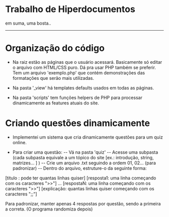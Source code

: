 # Trabalho de Hiperdocumentos
em suma, uma bosta..

---

# Organização do código

- Na raiz estão as páginas que o usuário acessará. Basicamente só editar o arquivo com HTML/CSS puro. Dá pra usar PHP também se preferir. Tem um arquivo 'exemplo.php' que contém demonstrações das formatações que serão mais utilizadas.

- Na pasta '_view' há templates defaults usados em todas as páginas.

- Na pasta 'scripts' tem funções helpers de PHP para processar dinamicamente as features atuais do site.

# Criando questões dinamicamente

- Implementei um sistema que cria dinamicamente questões para um quiz online.

- Para criar uma questão:
-- Vá na pasta 'quiz'
-- Acesse uma subpasta (cada subpasta equivale a um tópico do site [ex.: introdução, string, matrizes... ] )
-- Crie um arquivo .txt seguindo a ordem 01, 02... (para padronizar)
-- Dentro do arquivo, estruture-o da seguinte forma:

[titulo : pode ter quantas linhas quiser]
[resposta1: uma linha começando com os caracteres ">>"]
...
[respostaN: uma linha começando com os caracteres ">>"]
[explicação: quantas linhas quiser começando com os caracteres ";;"]

Para padronizar, manter apenas 4 respostas por questão, sendo a primeira a correta. (O programa randomiza depois)



